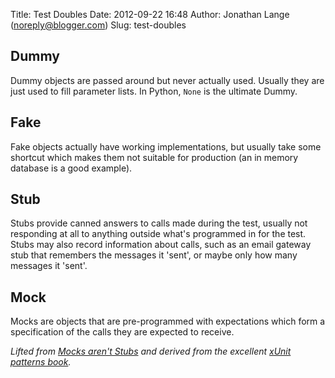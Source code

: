 Title: Test Doubles
Date: 2012-09-22 16:48
Author: Jonathan Lange (noreply@blogger.com)
Slug: test-doubles

Dummy
-----

Dummy objects are passed around but never actually used. Usually they
are just used to fill parameter lists. In Python, `None` is the ultimate
Dummy.

Fake
----

Fake objects actually have working implementations, but usually take
some shortcut which makes them not suitable for production (an in memory
database is a good example).

Stub
----

Stubs provide canned answers to calls made during the test, usually not
responding at all to anything outside what's programmed in for the test.
Stubs may also record information about calls, such as an email gateway
stub that remembers the messages it 'sent', or maybe only how many
messages it 'sent'.

Mock
----

Mocks are objects that are pre-programmed with expectations which form a
specification of the calls they are expected to receive.

*Lifted from [Mocks aren't
Stubs](http://martinfowler.com/articles/mocksArentStubs.html) and
derived from the excellent [xUnit patterns
book](http://xunitpatterns.com/).*

